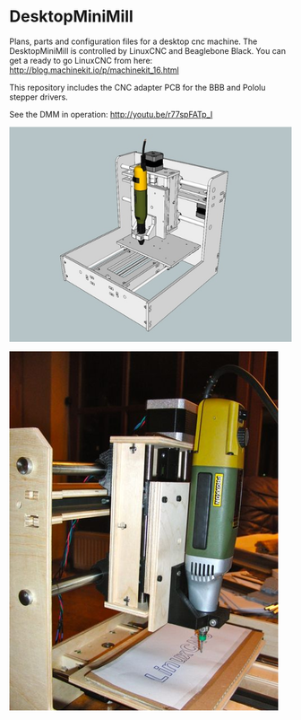 DesktopMiniMill
===============

Plans, parts and configuration files for a desktop cnc machine. 
The DesktopMiniMill is controlled by LinuxCNC and Beaglebone Black. 
You can get a ready to go LinuxCNC from here: http://blog.machinekit.io/p/machinekit_16.html

This repository includes the CNC adapter PCB for the BBB and Pololu stepper drivers.


See the DMM in operation: http://youtu.be/r77spFATp_I

![](MiniMill2.jpg)

![](DMM.jpg)
